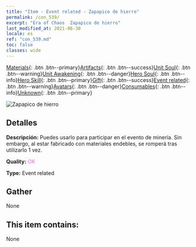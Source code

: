 ```yaml
---
title: "Item - Event related - Zapapico de hierro"
permalink: /con_539/
excerpt: "Era of Chaos  Zapapico de hierro"
last_modified_at: 2021-06-30
locale: es
ref: "con_539.md"
toc: false
classes: wide
---
```

 [Materials](/ItemsES/){: .btn .btn--primary}[Artifacts](/ItemsES/Artifacts/){: .btn .btn--success}[Unit Soul](/ItemsES/UnitSoul/){: .btn .btn--warning}[Unit Awakening](/ItemsES/UnitAwakening/){: .btn .btn--danger}[Hero Soul](/ItemsES/HeroSoul/){: .btn .btn--info}[Hero Skill](/ItemsES/HeroSkill/){: .btn .btn--primary}[Gift](/ItemsES/Gift/){: .btn .btn--success}[Event related](/ItemsES/Events/){: .btn .btn--warning}[Avatars](/ItemsES/Avatars/){: .btn .btn--danger}[Consumables](/ItemsES/Consumables/){: .btn .btn--info}[Unknown](/ItemsES/Unknown/){: .btn .btn--primary}

 ![Zapapico de hierro](/images/t/i_10025.png)

## Detalles
 **Descripción:** Puedes usarlo para participar en el evento de minería. Sin embargo, al estar fabricado con materiales endebles, se romperá tras utilizarlo 1 vez.

 **Quality:** <span style="color: #DA70D6">OK</span>

 **Type:** Event related

## Gather

  None

## This item contains:

  None

